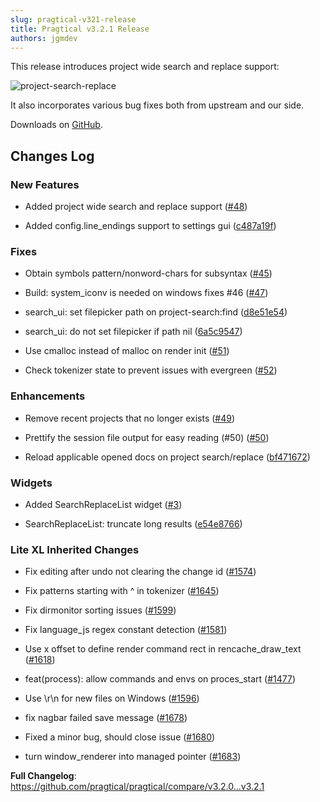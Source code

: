 ```yaml
---
slug: pragtical-v321-release
title: Pragtical v3.2.1 Release
authors: jgmdev
---
```


This release introduces project wide search and replace support:

![project-search-replace](https://github.com/pragtical/pragtical/assets/1702572/d157442b-a09f-4e21-b9aa-8db580c054ae)

It also incorporates various bug fixes both from upstream and our side.

Downloads on [GitHub](https://github.com/pragtical/pragtical/releases/tag/v3.2.1).

## Changes Log

### New Features

* Added project wide search and replace support ([#48](https://github.com/pragtical/pragtical/pull/48))

* Added config.line_endings support to settings gui ([c487a19f](https://github.com/pragtical/pragtical/commit/c487a19f732c3074a88dc3c005fc79501a8af7a7))

### Fixes

* Obtain symbols pattern/nonword-chars for subsyntax ([#45](https://github.com/pragtical/pragtical/pull/45))

* Build: system_iconv is needed on windows fixes #46 ([#47](https://github.com/pragtical/pragtical/pull/47))

* search_ui: set filepicker path on project-search:find ([d8e51e54](https://github.com/pragtical/pragtical/commit/d8e51e54f0ebe644587f16c28443814eb6a00211))

* search_ui: do not set filepicker if path nil ([6a5c9547](https://github.com/pragtical/pragtical/commit/6a5c954759bd7eb6747273765dcc4e3c745ad067))

* Use cmalloc instead of malloc on render init ([#51](https://github.com/pragtical/pragtical/pull/51))

* Check tokenizer state to prevent issues with evergreen ([#52](https://github.com/pragtical/pragtical/pull/52))

### Enhancements

* Remove recent projects that no longer exists ([#49](https://github.com/pragtical/pragtical/pull/49))

* Prettify the session file output for easy reading (#50) ([#50](https://github.com/pragtical/pragtical/pull/50))

* Reload applicable opened docs on project search/replace ([bf471672](https://github.com/pragtical/pragtical/commit/bf4716725f127db4bb88b01b4d9ce70ae6603f46))

### Widgets

* Added SearchReplaceList widget ([#3](https://github.com/pragtical/widget/pull/3))

* SearchReplaceList: truncate long results ([e54e8766](https://github.com/pragtical/widget/commit/e54e8766390effa72c2217a6c68619c59507509b))

### Lite XL Inherited Changes

* Fix editing after undo not clearing the change id ([#1574](https://github.com/lite-xl/lite-xl/pull/1574))

* Fix patterns starting with ^ in tokenizer ([#1645](https://github.com/lite-xl/lite-xl/pull/1645))

* Fix dirmonitor sorting issues ([#1599](https://github.com/lite-xl/lite-xl/pull/1599))

* Fix language_js regex constant detection ([#1581](https://github.com/lite-xl/lite-xl/pull/1581))

* Use x offset to define render command rect in rencache_draw_text ([#1618](https://github.com/lite-xl/lite-xl/pull/1618))

* feat(process): allow commands and envs on proces_start ([#1477](https://github.com/lite-xl/lite-xl/pull/1477))

* Use \r\n for new files on Windows ([#1596](https://github.com/lite-xl/lite-xl/pull/1596))

* fix nagbar failed save message ([#1678](https://github.com/lite-xl/lite-xl/pull/1678))

* Fixed a minor bug, should close issue ([#1680](https://github.com/lite-xl/lite-xl/pull/1680))

* turn window_renderer into managed pointer ([#1683](https://github.com/lite-xl/lite-xl/pull/1683))

**Full Changelog**: https://github.com/pragtical/pragtical/compare/v3.2.0...v3.2.1
